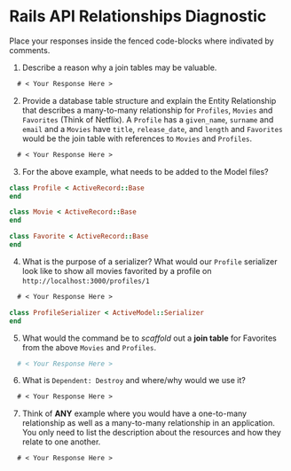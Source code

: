 # Rails API Relationships Diagnostic

Place your responses inside the fenced code-blocks where indivated by comments.

1.  Describe a reason why a join tables may be valuable.

  ```md
    # < Your Response Here >
  ```

2.  Provide a database table structure and explain the Entity Relationship that
  describes a many-to-many relationship for `Profiles`, `Movies` and `Favorites`
  (Think of Netflix). A `Profile` has a `given_name`, `surname` and `email` and a
  `Movies` have `title`, `release_date`, and `length` and `Favorites` would be the
  join table with references to `Movies` and `Profiles`.

  ```md
    # < Your Response Here >
  ```

3.  For the above example, what needs to be added to the Model files?

  ```rb
  class Profile < ActiveRecord::Base
  end
  ```

  ```rb
  class Movie < ActiveRecord::Base
  end
  ```

  ```rb
  class Favorite < ActiveRecord::Base
  end
  ```

4.  What is the purpose of a serializer? What would our `Profile` serializer look
like to show all movies favorited by a profile on
`http://localhost:3000/profiles/1`

  ```md
    # < Your Response Here >
  ```

  ```rb
  class ProfileSerializer < ActiveModel::Serializer
  end
  ```

5.  What would the command be to _scaffold_ out a **join table** for Favorites from
the above `Movies` and `Profiles`.

  ```sh
    # < Your Response Here >
  ```

6.  What is `Dependent: Destroy` and where/why would we use it?

  ```md
    # < Your Response Here >
  ```

7.  Think of **ANY** example where you would have a one-to-many relationship as well
as a many-to-many relationship in an application. You only need to list the
description about the resources and how they relate to one another.

  ```md
    # < Your Response Here >
  ```
